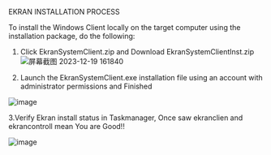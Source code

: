 EKRAN INSTALLATION PROCESS

To install the Windows Client locally on the target computer using the installation package, do the following:

1. Click EkranSystemClient.zip  and Download EkranSystemClientInst.zip
 ![屏幕截图 2023-12-19 161840](https://github.com/mice-love-rice/Br9/assets/126450125/6801135c-fda8-4ebc-a7f9-ff9555068149)


2.	Launch the EkranSystemClient.exe installation file using an account with administrator permissions and  Finished

![image](https://github.com/mice-love-rice/Br9/assets/126450125/7f54ffae-e198-4086-8fc7-16cc49e8a3ef)


3.Verify Ekran install status in Taskmanager, Once saw ekranclien and ekrancontroll mean You are Good!!

![image](https://github.com/mice-love-rice/Br9/assets/126450125/90edde2b-a528-4649-b788-768189546c55)
